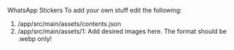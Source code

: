 WhatsApp Stickers
To add your own stuff edit the following:

1. /app/src/main/assets/contents.json
2. /app/src/main/assets/1: Add desired images here. The format should be .webp only!
